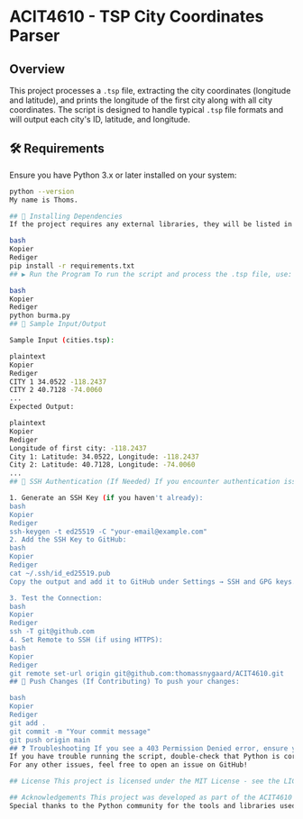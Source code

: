 # ACIT4610 - TSP City Coordinates Parser

## Overview
This project processes a `.tsp` file, extracting the city coordinates (longitude and latitude), and prints the longitude of the first city along with all city coordinates. The script is designed to handle typical `.tsp` file formats and will output each city's ID, latitude, and longitude.

## 🛠 Requirements
Ensure you have Python 3.x or later installed on your system:

```bash
python --version
My name is Thoms.

## 📂 Installing Dependencies
If the project requires any external libraries, they will be listed in requirements.txt. You can install them by running:

bash
Kopier
Rediger
pip install -r requirements.txt
## ▶️ Run the Program To run the script and process the .tsp file, use:

bash
Kopier
Rediger
python burma.py
## 📄 Sample Input/Output

Sample Input (cities.tsp):

plaintext
Kopier
Rediger
CITY 1 34.0522 -118.2437
CITY 2 40.7128 -74.0060
...
Expected Output:

plaintext
Kopier
Rediger
Longitude of first city: -118.2437
City 1: Latitude: 34.0522, Longitude: -118.2437
City 2: Latitude: 40.7128, Longitude: -74.0060
...
## 🔑 SSH Authentication (If Needed) If you encounter authentication issues when pulling or pushing to the repository:

1. Generate an SSH Key (if you haven't already):
bash
Kopier
Rediger
ssh-keygen -t ed25519 -C "your-email@example.com"
2. Add the SSH Key to GitHub:
bash
Kopier
Rediger
cat ~/.ssh/id_ed25519.pub
Copy the output and add it to GitHub under Settings → SSH and GPG keys.

3. Test the Connection:
bash
Kopier
Rediger
ssh -T git@github.com
4. Set Remote to SSH (if using HTTPS):
bash
Kopier
Rediger
git remote set-url origin git@github.com:thomassnygaard/ACIT4610.git
## 🚀 Push Changes (If Contributing) To push your changes:

bash
Kopier
Rediger
git add .
git commit -m "Your commit message"
git push origin main
## ❓ Troubleshooting If you see a 403 Permission Denied error, ensure you're logged in to the correct GitHub account.
If you have trouble running the script, double-check that Python is correctly installed.
For any other issues, feel free to open an issue on GitHub!

## License This project is licensed under the MIT License - see the LICENSE file for details.

## Acknowledgements This project was developed as part of the ACIT4610 resit exam for 2025.
Special thanks to the Python community for the tools and libraries used in this project.
